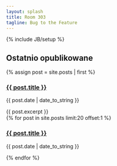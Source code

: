 ```yaml
---
layout: splash
title: Room 303
tagline: Bug to the Feature
---
```

{% include JB/setup %}

<h2>Ostatnio opublikowane</h2>

<div class="row">
	<div class="col-sm-12">
		{% assign post = site.posts | first %}
		<h3><a href="{{ BASE_PATH }}{{ post.url }}">{{ post.title }}</a></h3>
		<p><span class="label label-default">{{ post.date | date_to_string }}</span></p>
		{{ post.excerpt }}
	</div>
</div>

<div class="row">
{% for post in site.posts limit:20 offset:1 %}
<div class="col-sm-6">
	<h3><a href="{{ BASE_PATH }}{{ post.url }}">{{ post.title }}</a></h3>
	<p><span class="label label-default">{{ post.date | date_to_string }}</span></p>
</div>
{% endfor %}
</div>
